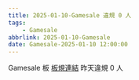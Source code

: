 ```yaml
---
title: 2025-01-10-Gamesale 違規 0 人
tags:
    - Gamesale
abbrlink: 2025-01-10-Gamesale
date: Gamesale-2025-01-10 12:00:00
---
```

Gamesale 板 [板規連結](https://www.ptt.cc/bbs/Gossiping/M.1637425085.A.07D.html)
昨天違規 0 人
